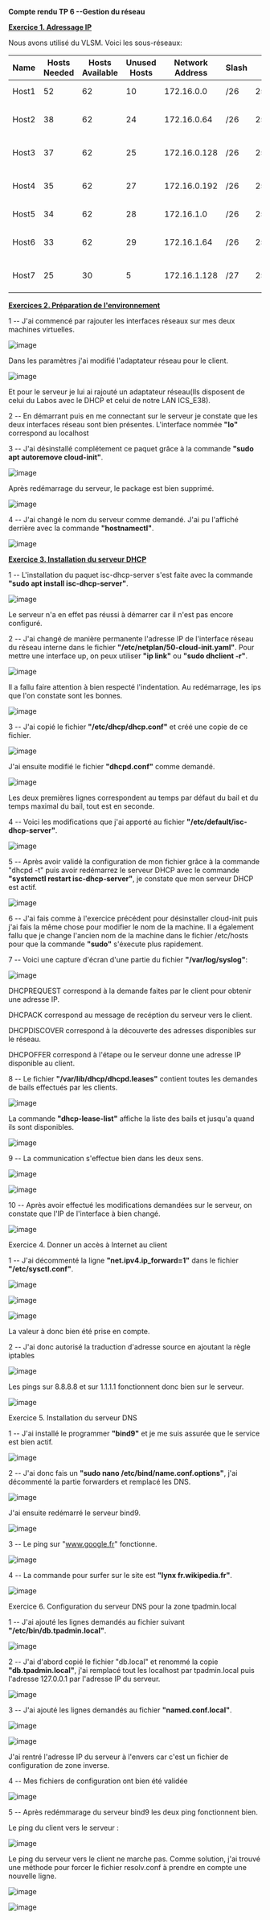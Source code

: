 **Compte rendu TP 6 --Gestion du réseau**

**<ins>Exercice 1. Adressage IP</ins>**

Nous avons utilisé du VLSM. Voici les sous-réseaux:

| Name  | Hosts Needed | Hosts Available | Unused Hosts | Network Address | Slash | Mask            | Usable Range                | Broadcast    |
|-------|--------------|-----------------|--------------|-----------------|-------|-----------------|-----------------------------|--------------|
| Host1 | 52           | 62              | 10           | 172.16.0.0      | /26   | 255.255.255.192 | 172.16.0.1 - 172.16.0.62    | 172.16.0.63  |
| Host2 | 38           | 62              | 24           | 172.16.0.64     | /26   | 255.255.255.192 | 172.16.0.65 - 172.16.0.126  | 172.16.0.127 |
| Host3 | 37           | 62              | 25           | 172.16.0.128    | /26   | 255.255.255.192 | 172.16.0.129 - 172.16.0.190 | 172.16.0.191 |
| Host4 | 35           | 62              | 27           | 172.16.0.192    | /26   | 255.255.255.192 | 172.16.0.193 - 172.16.0.254 | 172.16.0.255 |
| Host5 | 34           | 62              | 28           | 172.16.1.0      | /26   | 255.255.255.192 | 172.16.1.1 - 172.16.1.62    | 172.16.1.63  |
| Host6 | 33           | 62              | 29           | 172.16.1.64     | /26   | 255.255.255.192 | 172.16.1.65 - 172.16.1.126  | 172.16.1.127 |
| Host7 | 25           | 30              | 5            | 172.16.1.128    | /27   | 255.255.255.224 | 172.16.1.129 - 172.16.1.158 | 172.16.1.159 |

**<ins>Exercices 2. Préparation de l'environnement</ins>**

1 -- J'ai commencé par rajouter les interfaces réseaux sur mes deux machines virtuelles.

![image](https://user-images.githubusercontent.com/104362418/193020186-2ff38e05-2418-4f5a-a247-b033b57f8365.png)

Dans les paramètres j'ai modifié l'adaptateur réseau pour le client.

![image](https://user-images.githubusercontent.com/104362418/193020402-b448c377-5128-43c2-96e0-c86ba6b75c90.png)

Et pour le serveur je lui ai rajouté un adaptateur réseau(Ils disposent de celui du Labos avec le DHCP et celui de notre LAN ICS_E38).

2 -- En démarrant puis en me connectant sur le serveur je constate que les deux interfaces réseau sont bien présentes. L'interface nommée **"lo"** correspond au localhost

3 -- J'ai désinstallé complétement ce paquet grâce à la commande **"sudo apt autoremove cloud-init"**.

![image](https://user-images.githubusercontent.com/104362418/193023039-5aa6ff6b-e36e-44f9-a152-c3fbcc75d686.png)

Après redémarrage du serveur, le package est bien supprimé.

![image](https://user-images.githubusercontent.com/104362418/193023517-c8f61023-d01a-447e-8b7d-eb3d93e6a6b8.png)

4 -- J'ai changé le nom du serveur comme demandé. J'ai pu l'affiché derrière avec la commande **"hostnamectl"**.

![image](https://user-images.githubusercontent.com/104362418/193024741-f89aa36d-91f4-4877-adcf-88bff329097f.png)

**<ins>Exercice 3. Installation du serveur DHCP</ins>**

1 -- L'installation du paquet isc-dhcp-server s'est faite avec la commande **"sudo apt install isc-dhcp-server"**.

![image](https://user-images.githubusercontent.com/104362418/193025455-8ed6803b-e520-4742-8008-4749b77214dd.png)

Le serveur n'a en effet pas réussi à démarrer car il n'est pas encore configuré.

2 -- J'ai changé de manière permanente l'adresse IP de l'interface réseau du réseau interne dans le fichier **"/etc/netplan/50-cloud-init.yaml"**. Pour mettre une interface up, on peux utiliser **"ip link"** ou **"sudo dhclient -r"**.

![image](https://user-images.githubusercontent.com/104362418/193031621-2ece2596-3f61-44ac-8b8e-ec16e7753426.png)

Il a fallu faire attention à bien respecté l'indentation.
Au redémarrage, les ips que l'on constate sont les bonnes.

![image](https://user-images.githubusercontent.com/104362418/193032096-af4a4f74-4d31-4b67-bc8f-3fd613992e87.png)

3 -- J'ai copié le fichier **"/etc/dhcp/dhcp.conf"** et créé une copie de ce fichier. 

![image](https://user-images.githubusercontent.com/104362418/193033555-4dd9897f-dc31-4a22-949d-c7c933a314ec.png)

J'ai ensuite modifié le fichier **"dhcpd.conf"** comme demandé.

![image](https://user-images.githubusercontent.com/104362418/193036271-9deb267c-fc09-4faa-b493-b4eafd4364e8.png)

Les deux premières lignes correspondent au temps par défaut du bail et du temps maximal du bail, tout est en seconde.

4 -- Voici les modifications que j'ai apporté au fichier **"/etc/default/isc-dhcp-server"**.

![image](https://user-images.githubusercontent.com/104362418/193037699-38f50db8-a7bd-4e8e-84f6-2b58dbdc3229.png)

5 -- Après avoir validé la configuration de mon fichier grâce à la commande "dhcpd -t" puis avoir redémarrez le serveur DHCP avec le commande **"systemctl restart isc-dhcp-server"**, je constate que mon serveur DHCP est actif.

![image](https://user-images.githubusercontent.com/104362418/193038165-93c41908-c621-4c88-b887-a64acbee3573.png)

6 -- J'ai fais comme à l'exercice précédent pour désinstaller cloud-init puis j'ai fais la même chose pour modifier le nom de la machine. Il a également fallu que je change l'ancien nom de la machine dans le fichier /etc/hosts pour que la commande **"sudo"** s'éxecute plus rapidement.

7 -- Voici une capture d'écran d'une partie du fichier **"/var/log/syslog"**:

![image](https://user-images.githubusercontent.com/104362418/193048080-8cd2fea2-15d9-4d15-8d67-b82dcf32841c.png)

DHCPREQUEST correspond à la demande faites par le client pour obtenir une adresse IP.

DHCPACK correspond au message de recéption du serveur vers le client.

DHCPDISCOVER correspond à la découverte des adresses disponibles sur le réseau.

DHCPOFFER correspond à l'étape ou le serveur donne une adresse IP disponible au client.

8 -- Le fichier **"/var/lib/dhcp/dhcpd.leases"** contient toutes les demandes de bails effectués par les clients.

![image](https://user-images.githubusercontent.com/104362418/193049826-4ddf59c7-608c-436b-b4d5-96a88fc2de91.png)

La commande **"dhcp-lease-list"** affiche la liste des bails et jusqu'a quand ils sont disponibles.

![image](https://user-images.githubusercontent.com/104362418/193050255-99576b00-3e51-442d-b479-86be3b3d3b0e.png)

9 -- La communication s'effectue bien dans les deux sens.

![image](https://user-images.githubusercontent.com/104362418/193050485-63cef397-c93d-4b5d-8602-2c8eadb5ca7b.png)

![image](https://user-images.githubusercontent.com/104362418/193050619-262ac29f-ad01-44e0-972b-0079039a47c7.png)

10 -- Après avoir effectué les modifications demandées sur le serveur, on constate que l'IP de l'interface à bien changé.

![image](https://user-images.githubusercontent.com/104362418/193056906-5162bc3f-f84d-4d29-aaf3-bc24d394b5c2.png)

Exercice 4. Donner un accès à Internet au client

1 -- J'ai décommenté la ligne **"net.ipv4.ip_forward=1"** dans le fichier **"/etc/sysctl.conf"**.

![image](https://user-images.githubusercontent.com/104362418/193058516-4bf2ef8f-b038-4f6a-8eb2-29a52d966b7e.png)

![image](https://user-images.githubusercontent.com/104362418/193058585-9cea9e3f-ba0c-40d5-b434-30f0c2be0a6d.png)

![image](https://user-images.githubusercontent.com/104362418/193058647-3f19ea6e-923f-4a5c-81dc-b6e6cff07557.png)

La valeur à donc bien été prise en compte.

2 -- J'ai donc autorisé la traduction d'adresse source en ajoutant la règle iptables

![image](https://user-images.githubusercontent.com/104362418/193526559-fa3e20dc-b9be-493f-a400-ab4caf8aef3b.png)

Les pings sur 8.8.8.8 et sur 1.1.1.1 fonctionnent donc bien sur le serveur.

![image](https://user-images.githubusercontent.com/104362418/193526733-be0fe349-7bd9-45c5-9e99-8dade325d30a.png)

Exercice 5. Installation du serveur DNS

1 -- J'ai installé le programmer **"bind9"** et je me suis assurée que le service est bien actif.

![image](https://user-images.githubusercontent.com/104362418/193530632-5076efe1-adf6-4cc8-acd9-ef2edeb6efb0.png)

2 -- J'ai donc fais un **"sudo nano /etc/bind/name.conf.options"**, j'ai décommenté la partie forwarders et remplacé les DNS.

![image](https://user-images.githubusercontent.com/104362418/193531339-b9760df5-64b4-41d1-ab70-bcf3f73f7954.png)

J'ai ensuite redémarré le serveur bind9.

![image](https://user-images.githubusercontent.com/104362418/193531910-c87a50d2-4e11-4487-b038-f4dd8c65e1c9.png)

3 -- Le ping sur "www.google.fr" fonctionne.

![image](https://user-images.githubusercontent.com/104362418/193533016-ef0d0f73-dc4b-449e-b344-89de6f80f4ee.png)

4 -- La commande pour surfer sur le site est **"lynx fr.wikipedia.fr"**.

![image](https://user-images.githubusercontent.com/104362418/193534215-e422e26b-7aa3-444b-ab3c-9129fca4f576.png)

Exercice 6. Configuration du serveur DNS pour la zone tpadmin.local

1 -- J'ai ajouté les lignes demandés au fichier suivant **"/etc/bin/db.tpadmin.local"**.

![image](https://user-images.githubusercontent.com/104362418/193535382-140dc08e-a2d2-4c75-9a02-daec844f95e5.png)

2 -- J'ai d'abord copié le fichier "db.local" et renommé la copie **"db.tpadmin.local"**, j'ai remplacé tout les localhost par tpadmin.local puis l'adresse 127.0.0.1 par l'adresse IP du serveur.

![image](https://user-images.githubusercontent.com/104362418/193537151-5272bbe7-bdf6-4196-af01-4f9f6c5220b1.png)

3 -- J'ai ajouté les lignes demandés au fichier **"named.conf.local"**.

![image](https://user-images.githubusercontent.com/104362418/193537626-4e9e68c5-51f4-4659-9f5e-559e11998572.png)

![image](https://user-images.githubusercontent.com/104362418/193539655-6309ee03-3604-4ead-ac09-4bcae089849e.png)

J'ai rentré l'adresse IP du serveur à l'envers car c'est un fichier de configuration de zone inverse.

4 -- Mes fichiers de configuration ont bien été validée

![image](https://user-images.githubusercontent.com/104362418/193540381-6b5713f1-9639-4120-b646-5f3fdf0d975c.png)

5 -- Après redémmarage du serveur bind9 les deux ping fonctionnent bien.

Le ping du client vers le serveur :

![image](https://user-images.githubusercontent.com/104362418/193544652-f3ea5ccb-62aa-4900-afa6-1642fa3562b4.png)

Le ping du serveur vers le client ne marche pas. Comme solution, j'ai trouvé une méthode pour forcer le fichier resolv.conf à prendre en compte une nouvelle ligne.

![image](https://user-images.githubusercontent.com/104362418/193547053-a623d0d4-6bdb-4deb-a182-aee096e88cdf.png)

![image](https://user-images.githubusercontent.com/104362418/193547150-f2b13c71-5f34-4ea9-8cab-17dcfb1e9561.png)

